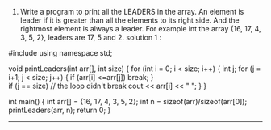 
1. Write a program to print all the LEADERS in the array. An element is leader if it is greater than all the elements to its right side. And the rightmost element is always a leader. For example int the array {16, 17, 4, 3, 5, 2}, leaders are 17, 5 and 2.
solution 1 :

#include<iostream>
using namespace std;

void printLeaders(int arr[], int size)
{
    for (int i = 0; i < size; i++)
    {
        int j;
        for (j = i+1; j < size; j++)
        {
            if (arr[i] <=arr[j])
                break;
        }   
        if (j == size) // the loop didn't break
            cout << arr[i] << " ";
  }
}

int main()
{
    int arr[] = {16, 17, 4, 3, 5, 2};
    int n = sizeof(arr)/sizeof(arr[0]);
    printLeaders(arr, n);
    return 0;
}
******************************************************************************************
              
